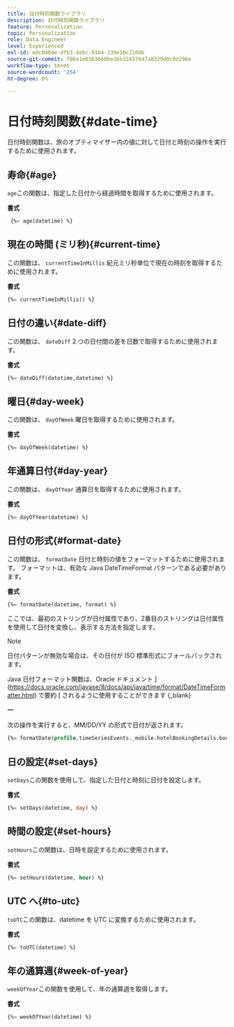 ```yaml
---
title: 日付時刻関数ライブラリ
description: 日付時刻関数ライブラリ
feature: Personalization
topic: Personalization
role: Data Engineer
level: Experienced
exl-id: edc040de-dfb3-4ebc-91b4-239e10c2260b
source-git-commit: f06e1e03b3660be36b32437647a8329d0c0d296e
workflow-type: tm+mt
source-wordcount: '254'
ht-degree: 0%

---
```


# 日付時刻関数{#date-time}

日付時刻関数は、旅のオプティマイザー内の値に対して日付と時刻の操作を実行するために使用されます。

## 寿命{#age}

`age`この関数は、指定した日付から経過時間を取得するために使用されます。

**書式**

```sql
 {%= age(datetime) %}
```

<!--
**Example**

The following operation gets the value of the identity map for the key `example@example.com`.

```sql
 {%= age(datetime) %}
```
-->

## 現在の時間 (ミリ秒){#current-time}

この関数は、 `currentTimeInMillis` 紀元ミリ秒単位で現在の時刻を取得するために使用されます。

**書式**

```sql
{%= currentTimeInMillis() %}
```

<!--
**Example**

The following operation gets all the keys for the map `identityMap`.

```sql
{%= keys(identityMap) %}
```
-->

## 日付の違い{#date-diff}

この関数は、 `dateDiff` 2 つの日付間の差を日数で取得するために使用されます。

**書式**

```sql
{%= dateDiff(datetime,datetime) %}
```

<!--
**Example**

The following operation gets all the values for the map `identityMap`.

```sql
{%= values(identityMap) %}
```
-->


## 曜日{#day-week}

この関数は、 `dayOfWeek` 曜日を取得するために使用されます。

**書式**

```sql
{%= dayOfWeek(datetime) %}
```

<!--
**Example**

The following operation gets all the values for the map `identityMap`.

```sql
{%= values(identityMap) %}
```
-->

## 年通算日付{#day-year}

この関数は、 `dayOfYear` 通算日を取得するために使用されます。

**書式**

```sql
{%= dayOfYear(datetime) %}
```

<!--
**Example**

The following operation gets all the values for the map `identityMap`.

```sql
{%= values(identityMap) %}
```
-->

## 日付の形式{#format-date}

この関数は、 `formatDate` 日付と時刻の値をフォーマットするために使用されます。 フォーマットは、有効な Java DateTimeFormat パターンである必要があります。

**書式**

```sql
{%= formatDate(datetime, format) %}
```

ここでは、最初のストリングが日付属性であり、2番目のストリングは日付属性を使用して日付を変換し、表示する方法を指定します。

>[!NOTE]
>
> 日付パターンが無効な場合は、その日付が ISO 標準形式にフォールバックされます。
>
> Java 日付フォーマット関数は、Oracle ドキュメント ](https://docs.oracle.com/javase/8/docs/api/java/time/format/DateTimeFormatter.html) で要約 [ されるように使用することができます {_blank}

**一**

次の操作を実行すると、MM/DD/YY の形式で日付が返されます。

```sql
{%= formatDate(profile.timeSeriesEvents._mobile.hotelBookingDetails.bookingDate, "MM/DD/YY") %}
```

## 日の設定{#set-days}

`setDays`この関数を使用して、指定した日付と時刻に日付を設定します。

**書式**

```sql
{%= setDays(datetime, day) %}
```

<!--
**Example**

The following operation gets all the values for the map `identityMap`.

```sql
{%= values(identityMap) %}
```
-->

## 時間の設定{#set-hours}

`setHours`この関数は、日時を設定するために使用されます。

**書式**

```sql
{%= setHours(datetime, hour) %}
```

<!--
**Example**

The following operation gets all the values for the map `identityMap`.

```sql
{%= values(identityMap) %}
```
-->


## UTC へ{#to-utc}

`toUTC`この関数は、datetime を UTC に変換するために使用されます。


**書式**

```sql
{%= toUTC(datetime) %}
```

<!--
**Example**

The following operation gets all the values for the map `identityMap`.

```sql
{%= values(identityMap) %}
```
-->


## 年の通算週{#week-of-year}

`weekOfYear`この関数を使用して、年の通算週を取得します。

**書式**

```sql
{%= weekOfYear(datetime) %}
```

<!--
**Example**

The following operation gets all the values for the map `identityMap`.

```sql
{%= values(identityMap) %}
```
-->